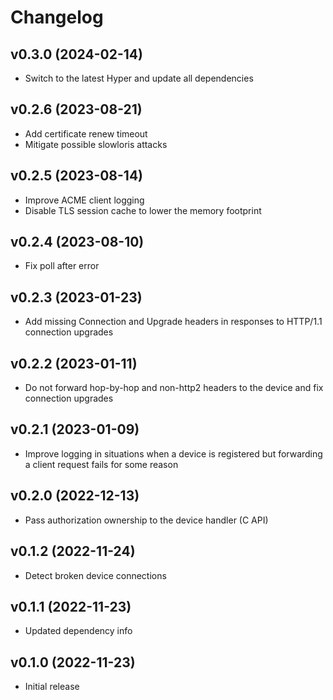 # Changelog

## v0.3.0 (2024-02-14)

* Switch to the latest Hyper and update all dependencies

## v0.2.6 (2023-08-21)

* Add certificate renew timeout
* Mitigate possible slowloris attacks

## v0.2.5 (2023-08-14)

* Improve ACME client logging
* Disable TLS session cache to lower the memory footprint

## v0.2.4 (2023-08-10)

* Fix poll after error

## v0.2.3 (2023-01-23)

* Add missing Connection and Upgrade headers in responses to HTTP/1.1
  connection upgrades

## v0.2.2 (2023-01-11)

* Do not forward hop-by-hop and non-http2 headers to the device and fix
  connection upgrades

## v0.2.1 (2023-01-09)

* Improve logging in situations when a device is registered but forwarding a
  client request fails for some reason

## v0.2.0 (2022-12-13)

* Pass authorization ownership to the device handler (C API)

## v0.1.2 (2022-11-24)

* Detect broken device connections

## v0.1.1 (2022-11-23)

* Updated dependency info

## v0.1.0 (2022-11-23)

* Initial release
